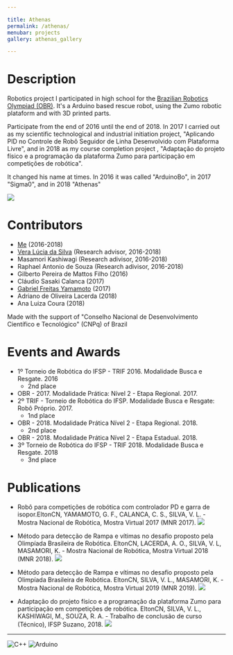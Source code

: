 ```yaml
---

title: Athenas
permalink: /athenas/
menubar: projects
gallery: athenas_gallery

---
```


# Description

Robotics project I participated in high school for the [Brazilian Robotics Olympiad (OBR)](http://www.obr.org.br/). It's a Arduino based rescue robot, using the Zumo robotic plataform and with 3D printed parts.

Participate from the end of 2016 until the end of 2018. In 2017 I carried out as my scientific technological and industrial initiation project, "Aplicando PID no Controle de Robô Seguidor de Linha Desenvolvido com Plataforma Livre", and in 2018 as my course completion project , "Adaptação do projeto físico e a programação da plataforma Zumo para participação em competições de robótica".

It changed his name at times. In 2016 it was called "ArduinoBo", in 2017 "Sigma0", and in 2018 "Athenas"

[![](https://img.shields.io/badge/GitHub-100000?style=for-the-badge&logo=github&logoColor=white)](https://github.com/RoboticaIFSPSuzano/Athenas)

# Contributors

- [Me](https://eltoncn.github.io/EltonCN/) (2016-2018)
- [Vera Lúcia da Silva](https://github.com/verals) (Research advisor, 2016-2018)
- Masamori Kashiwagi (Research adivisor, 2016-2018)
- Raphael Antonio de Souza (Research adivisor, 2016-2018)
- Gilberto Pereira de Mattos Filho (2016) 
- Cláudio Sasaki Calanca (2017)
- [Gabriel Freitas Yamamoto](https://github.com/gabrielyoto) (2017)
- Adriano de Oliveira Lacerda (2018)
- Ana Luiza Coura (2018) 

Made with the support of "Conselho Nacional de Desenvolvimento Científico e Tecnológico" (CNPq) of Brazil

# Events and Awards

- 1º Torneio de Robótica do IFSP - TRIF 2016. Modalidade Busca e Resgate. 2016
  - 2nd place
- OBR - 2017. Modalidade Prática: Nível 2 - Etapa Regional. 2017.
- 2º TRIF - Torneio de Robótica do IFSP. Modalidade Busca e Resgate: Robô Próprio. 2017.
  - 1nd place
- OBR - 2018. Modalidade Prática Nível 2 - Etapa Regional. 2018.
  - 2nd place
- OBR - 2018. Modalidade Prática Nível 2 - Etapa Estadual. 2018.
- 3º Torneio de Robótica do IFSP - TRIF 2018. Modalidade Busca e Resgate. 2018
  - 3nd place

# Publications

- Robô para competições de robótica com controlador PD e garra de isopor.EltonCN, YAMAMOTO, G. F., CALANCA, C. S., SILVA, V. L. - Mostra Nacional de Robótica, Mostra Virtual 2017 (MNR 2017). 
[![](https://img.shields.io/badge/PDF-%20-red)](https://eltoncn.github.io/EltonCN/Publicações/2017/Robô%20para%20competições%20de%20robótica%20com%20controlador%20PD%20e%20garra%20de%20isopor.pdf)

- Método para detecção de Rampa e vítimas no desafio proposto pela Olimpíada Brasileira de Robótica. EltonCN, LACERDA, A. O., SILVA, V. L, MASAMORI, K. - Mostra Nacional de Robótica, Mostra Virtual 2018 (MNR 2018). [![](https://img.shields.io/badge/PDF-%20-red)](https://eltoncn.github.io/EltonCN/Publicações/2018/Método%20para%20detecção%20de%20rampa%20e%20vítimas%20no%20desafio%20proposto%20pela%20Olimpíada%20Brasileira%20de%20Robótica.pdf)
  
- Método para detecção de Rampa e vítimas no desafio proposto pela Olimpíada Brasileira de Robótica. EltonCN, SILVA, V. L., MASAMORI, K. - Mostra Nacional de Robótica, Mostra Virtual 2019 (MNR 2019). [![](https://img.shields.io/badge/PDF-%20-red)](https://eltoncn.github.io/EltonCN/Publicações/2019/Detecção%20de%20objetos%20em%20ambiente%20controlado%20por%20meio%20de%20mapeamento,%20utilizando%20uma%20plataforma%20robótica%20Arduino.pdf)

- Adaptação do projeto físico e a programação da plataforma
Zumo para participação em competições de robótica. EltonCN, SILVA, V. L., KASHIWAGI, M., SOUZA, R. A. - Trabalho de conclusão de curso (Técnico), IFSP Suzano, 2018. [![](https://img.shields.io/badge/PDF-%20-red)](https://eltoncn.github.io/EltonCN/Publicações/2018/Adaptação%20do%20projeto%20físico%20e%20a%20programação%20da%20plataforma.pdf)


---

![C++](https://img.shields.io/badge/C%2B%2B-00599C?style=for-the-badge&logo=c%2B%2B&logoColor=white)
![Arduino](https://img.shields.io/badge/Arduino-00979D?style=for-the-badge&logo=Arduino&logoColor=white)